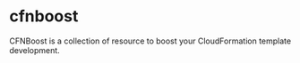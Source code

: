 # cfnboost

CFNBoost is a collection of resource to boost your CloudFormation template development.
